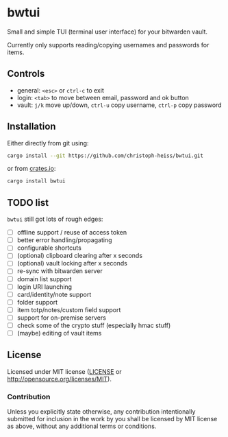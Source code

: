 # bwtui

Small and simple TUI (terminal user interface) for your bitwarden vault.

Currently only supports reading/copying usernames and passwords for items.

## Controls
- general: `<esc>` or `ctrl-c` to exit
- login: `<tab>` to move between email, password and ok button
- vault: `j/k` move up/down, `ctrl-u` copy username, `ctrl-p` copy password

## Installation

Either directly from git using:
```bash
cargo install --git https://github.com/christoph-heiss/bwtui.git
```

or from [crates.io](https://crates.io/crates/bwtui):
```bash
cargo install bwtui
```

## TODO list

`bwtui` still got lots of rough edges:

- [ ] offline support / reuse of access token
- [ ] better error handling/propagating
- [ ] configurable shortcuts
- [ ] (optional) clipboard clearing after x seconds
- [ ] (optional) vault locking after x seconds
- [ ] re-sync with bitwarden server
- [ ] domain list support
- [ ] login URI launching
- [ ] card/identity/note support
- [ ] folder support
- [ ] item totp/notes/custom field support
- [ ] support for on-premise servers
- [ ] check some of the crypto stuff (especially hmac stuff)
- [ ] (maybe) editing of vault items

## License

Licensed under MIT license ([LICENSE](LICENSE) or http://opensource.org/licenses/MIT).

### Contribution

Unless you explicitly state otherwise, any contribution intentionally submitted
for inclusion in the work by you shall be licensed by MIT license as above, without any
additional terms or conditions.
